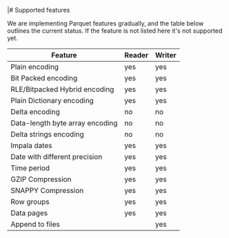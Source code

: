 |# Supported features

We are implementing Parquet features gradually, and the table below outlines the current status. If the feature is not listed here it's not supported yet.

|Feature|Reader|Writer|
|-------|------|------|
|Plain encoding|yes|yes|
|Bit Packed encoding|yes|yes|
|RLE/Bitpacked Hybrid encoding|yes|yes|
|Plain Dictionary encoding|yes|yes|
|Delta encoding|no|no|
|Data-length byte array encoding|no|no|
|Delta strings encoding|no|no|
|Impala dates|yes|yes|
|Date with different precision|yes|yes|
|Time period|yes|yes|
|GZIP Compression|yes|yes|
|SNAPPY Compression|yes|yes|
|Row groups|yes|yes|
|Data pages|yes|yes|
|Append to files||yes|
